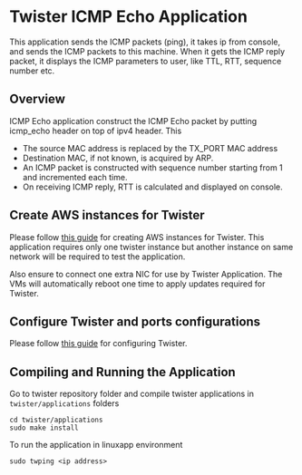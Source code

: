 # Twister ICMP Echo Application

This application sends the ICMP packets (ping), it takes ip from console, and sends the ICMP packets to this machine. When it gets the ICMP reply packet, it displays the ICMP parameters to user, like TTL, RTT, sequence number etc.

## Overview
ICMP Echo application construct the ICMP Echo packet by putting icmp_echo header on top of ipv4 header. This
- The source MAC address is replaced by the TX_PORT MAC address
- Destination MAC, if not known, is acquired by ARP.
- An ICMP packet is constructed with sequence number starting from 1 and incremented each time.
- On receiving ICMP reply, RTT is calculated and displayed on console.

## Create AWS instances for Twister

Please follow [this guide](/documentation/Twister_AWS.md) for creating AWS instances for Twister. This application requires only one twister instance but another instance on same network will be required to test the application.

Also ensure to connect one extra NIC for use by Twister Application. The VMs will automatically reboot one time to apply updates required for Twister.

## Configure Twister and ports configurations

Please follow [this guide](/README.md) for configuring Twister.

## Compiling and Running the Application
Go to twister repository folder and compile twister applications in `twister/applications` folders

```
cd twister/applications
sudo make install 
```

To run the application in linuxapp environment
```
sudo twping <ip address>
```
